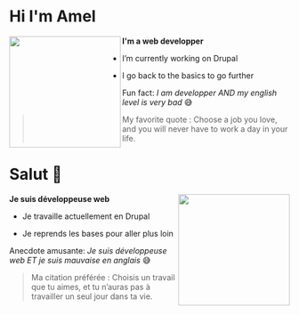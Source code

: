# Hi I'm Amel 
[<img align="left" width="200" height="200" src="https://octodex.github.com/images/femalecodertocat.png"/>](https://octodex.github.com/images/femalecodertocat.png)

**I'm a web developper**

* I’m currently working on Drupal 

* I go back to the basics to go further

Fun fact: *I am developper AND my english level is very bad* 😅

>My favorite quote :
 >Choose a job you love, and you will never have to work a day in your life.
 

# Salut 👋 
[<img align="right" width="200" height="200" src="https://octodex.github.com/images/femalecodertocat.png"/>](https://octodex.github.com/images/femalecodertocat.png)

**Je suis développeuse web**

* Je travaille actuellement en Drupal

* Je reprends les bases pour aller plus loin

Anecdote amusante: *Je suis développeuse web ET je suis mauvaise en anglais* 😅

>Ma citation préférée :
>Choisis un travail que tu aimes, et tu n’auras pas à travailler un seul jour dans ta vie.

<!--
**amelmennad/amelmennad** is a ✨ _special_ ✨ repository because its `README.md` (this file) appears on your GitHub profile.

Here are some ideas to get you started:

- 🔭 I’m currently working on ...
- 🌱 I’m currently learning ...
- 👯 I’m looking to collaborate on ...
- 🤔 I’m looking for help with ...
- 💬 Ask me about ...
- 📫 How to reach me: ...
- 😄 Pronouns: ...
- ⚡ Fun fact: ...
-->
